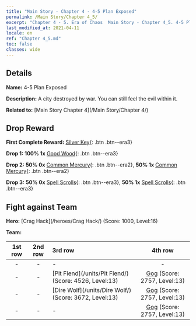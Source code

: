 ```yaml
---
title: "Main Story - Chapter 4 - 4-5 Plan Exposed"
permalink: /Main Story/Chapter 4_5/
excerpt: "Chapter 4 - 5. Era of Chaos  Main Story - Chapter 4_5. 4-5 Plan Exposed"
last_modified_at: 2021-04-11
locale: en
ref: "Chapter 4_5.md"
toc: false
classes: wide
---
```


## Details

 **Name:** 4-5 Plan Exposed

 **Description:** A city destroyed by war. You can still feel the evil within it.

 **Related to:** [Main Story Chapter 4](/Main Story/Chapter 4/)

## Drop Reward

 **First Complete Reward:** [Silver Key](/Items/con_693/){: .btn .btn--era3}

 **Drop 1:** **100% 1x** [Good Wood](/Items/mat_13/){: .btn .btn--era3}

 **Drop 2:** **50% 0x** [Common Mercury](/Items/mat_8/){: .btn .btn--era2}, **50% 1x** [Common Mercury](/Items/mat_8/){: .btn .btn--era2}

 **Drop 3:** **50% 0x** [Spell Scrolls](/Items/con_694/){: .btn .btn--era3}, **50% 1x** [Spell Scrolls](/Items/con_694/){: .btn .btn--era3}


## Fight against Team
 **Hero:** [Crag Hack](/heroes/Crag Hack/) (Score: 1000, Level:16)

 **Team:**


  | 1st row | 2nd row | 3rd row | 4th row |
  |:----:|:----:|:----|:----:|
  | - | - | - | - |
  | - | - | [Pit Fiend](/units/Pit Fiend/) (Score: 4526, Level:13)  | [Gog](/units/Gog/) (Score: 2757, Level:13)  |
  | - | - | [Dire Wolf](/units/Dire Wolf/) (Score: 3672, Level:13)  | [Gog](/units/Gog/) (Score: 2757, Level:13)  |
  | - | - | - | [Gog](/units/Gog/) (Score: 2757, Level:13)  |


